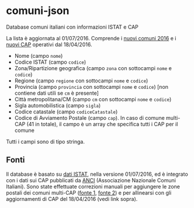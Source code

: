 # comuni-json
Database comuni italiani con informazioni ISTAT e CAP

La lista è aggiornata al 01/07/2016. Comprende i [nuovi comuni 2016](http://www.tuttitalia.it/variazioni-amministrative/nuovi-comuni-2016/) e i [nuovi CAP](http://www.poste.it/risorse/postali/pdf/cap-aggiornamento-2016.pdf) operativi dal 18/04/2016.

* Nome (campo `nome`)
* Codice ISTAT (campo `codice`)
* Zona/Ripartizione geografica (campo `zona` con sottocampi `nome` e `codice`)
* Regione (campo `regione` con sottocampi `nome` e `codice`)
* Provincia (campo `provincia` con sottocampi `nome` e `codice`) [non contiene dati utili se `cm` è presente]
* Città metropolitana/CM (campo `cm` con sottocampi `nome` e `codice`)
* Sigla automobilistica (campo `sigla`)
* Codice catastale (campo `codiceCatastale`)
* Codice di Avviamento Postale (campo `cap`). In caso di comune multi-CAP (41 in totale), il campo è un array che specifica tutti i CAP per il comune

Tutti i campi sono di tipo stringa.

## Fonti

Il database è basato su [dati ISTAT](http://www.istat.it/it/archivio/6789), nella versione 01/07/2016, ed è integrato con i dati sui CAP pubblicati da [ANCI](http://www.anci.it/) (Associazione Nazionale Comuni Italiani). Sono state effettuate correzioni manuali per aggiungere le zone postali dei comuni multi-CAP ([fonte 1](http://www.nonsolocap.it/docs/codice-di-avviamento-postale/), [fonte 2](http://www.comuni-italiani.it/cap/multicap.html)) e per allinearsi con gli aggiornamenti di CAP del 18/04/2016 (vedi link sopra).
